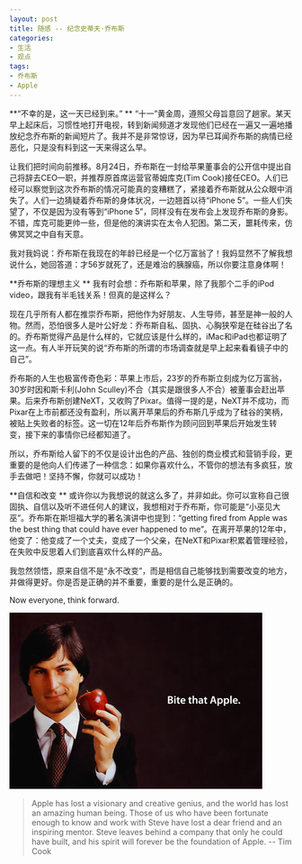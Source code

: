 ```yaml
---
layout: post
title: 随感 -- 纪念史蒂夫·乔布斯
categories: 
- 生活
- 观点
tags: 
- 乔布斯
- Apple
---
```


**“不幸的是，这一天已经到来。” **
“十一”黄金周，遵照父母旨意回了趟家。某天早上起床后，习惯性地打开电视，转到新闻频道才发现他们已经在一遍又一遍地播放纪念乔布斯的新闻短片了。我并不是非常惊讶，因为早已耳闻乔布斯的病情已经恶化，只是没有料到这一天来得这么早。 

让我们把时间向前推移。8月24日，乔布斯在一封给苹果董事会的公开信中提出自己将辞去CEO一职，并推荐原首席运营官蒂姆库克(Tim Cook)接任CEO。人们已经可以察觉到这次乔布斯的情况可能真的变糟糕了，紧接着乔布斯就从公众眼中消失了。人们一边猜疑着乔布斯的身体状况，一边翘首以待“iPhone 5”。一些人们失望了，不仅是因为没有等到“iPhone 5”，同样没有在发布会上发现乔布斯的身影。不错，库克可能更帅一些，但是他的演讲实在太令人犯困。第二天，噩耗传来，仿佛冥冥之中自有天意。 

我对我妈说：乔布斯在我现在的年龄已经是一个亿万富翁了！我妈显然不了解我想说什么，她回答道：才56岁就死了，还是难治的胰腺癌，所以你要注意身体啊！ 

**乔布斯的理想主义 **
我有时会想：乔布斯和苹果，除了我那个二手的iPod video，跟我有半毛钱关系！但真的是这样么？ 

现在几乎所有人都在推崇乔布斯，把他作为好朋友、人生导师，甚至是神一般的人物。然而，恐怕很多人是叶公好龙：乔布斯自私、固执、心胸狭窄是在硅谷出了名的。乔布斯觉得产品是什么样的，它就应该是什么样的，iMac和iPad也都证明了这一点。有人半开玩笑的说“乔布斯的所谓的市场调查就是早上起来看看镜子中的自己”。 

乔布斯的人生也极富传奇色彩：苹果上市后，23岁的乔布斯立刻成为亿万富翁，30岁时因和斯卡利(John Sculley)不合（其实是跟很多人不合）被董事会赶出苹果。后来乔布斯创建NeXT，又收购了Pixar。值得一提的是，NeXT并不成功，而Pixar在上市前都还没有盈利，所以离开苹果后的乔布斯几乎成为了硅谷的笑柄，被贴上失败者的标签。这一切在12年后乔布斯作为顾问回到苹果后开始发生转变，接下来的事情你已经都知道了。 

所以，乔布斯给人留下的不仅是设计出色的产品、独创的商业模式和营销手段，更重要的是他向人们传递了一种信念：如果你喜欢什么，不管你的想法有多疯狂，放手去做吧！坚持不懈，你就可以成功！ 

**自信和改变 **
或许你以为我想说的就这么多了，并非如此。你可以宣称自己很固执、自信以及听不进任何人的建议，我想相对于乔布斯，你可能是“小巫见大巫”。乔布斯在斯坦福大学的著名演讲中也提到：“getting fired from Apple was the best thing that could have ever happened to me”。在离开苹果的12年中，他变了：他变成了一个丈夫，变成了一个父亲，在NeXT和Pixar积累着管理经验，在失败中反思着人们到底喜欢什么样的产品。 

我忽然领悟，原来自信不是“永不改变”，而是相信自己能够找到需要改变的地方，并做得更好。你是否是正确的并不重要，重要的是什么是正确的。 

Now everyone, think forward. 

![Steve Jobs](/images/stevejobs.jpeg "Steve Jobs")

> Apple has lost a visionary and creative genius, and the world has lost an amazing human being. Those of us who have been fortunate enough to know and work with Steve have lost a dear friend and an inspiring mentor. Steve leaves behind a company that only he could have built, and his spirit will forever be the foundation of Apple. -- Tim Cook
